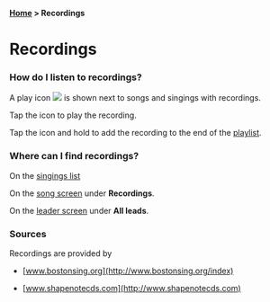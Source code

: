 **[Home](home) &gt; Recordings**

# Recordings

### How do I listen to recordings?

A play icon ![](ic_action_play_over_video) is shown next to songs and singings with recordings.

Tap the icon to play the recording.

Tap the icon and hold to add the recording to the end of the [playlist](playlist).

### Where can I find recordings?

On the [singings list](singing_list)

On the [song screen](song_activity) under **Recordings**.

On the [leader screen](leader_activity) under **All leads**.

### Sources

Recordings are provided by

* [www.bostonsing.org](http://www.bostonsing.org/index)

* [www.shapenotecds.com](http://www.shapenotecds.com)